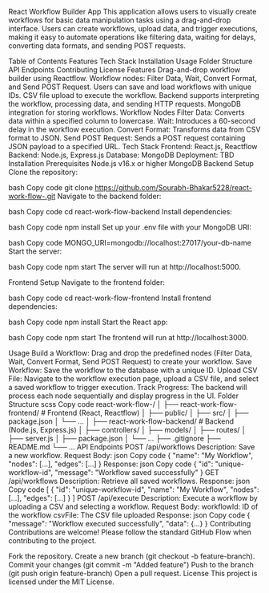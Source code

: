 React Workflow Builder App
This application allows users to visually create workflows for basic data manipulation tasks using a drag-and-drop interface. Users can create workflows, upload data, and trigger executions, making it easy to automate operations like filtering data, waiting for delays, converting data formats, and sending POST requests.

Table of Contents
Features
Tech Stack
Installation
Usage
Folder Structure
API Endpoints
Contributing
License
Features
Drag-and-drop workflow builder using Reactflow.
Workflow nodes: Filter Data, Wait, Convert Format, and Send POST Request.
Users can save and load workflows with unique IDs.
CSV file upload to execute the workflow.
Backend supports interpreting the workflow, processing data, and sending HTTP requests.
MongoDB integration for storing workflows.
Workflow Nodes
Filter Data: Converts data within a specified column to lowercase.
Wait: Introduces a 60-second delay in the workflow execution.
Convert Format: Transforms data from CSV format to JSON.
Send POST Request: Sends a POST request containing JSON payload to a specified URL.
Tech Stack
Frontend: React.js, Reactflow
Backend: Node.js, Express.js
Database: MongoDB
Deployment: TBD
Installation
Prerequisites
Node.js v16.x or higher
MongoDB
Backend Setup
Clone the repository:

bash
Copy code
git clone https://github.com/Sourabh-Bhakar5228/react-work-flow-.git
Navigate to the backend folder:

bash
Copy code
cd react-work-flow-backend
Install dependencies:

bash
Copy code
npm install
Set up your .env file with your MongoDB URI:

bash
Copy code
MONGO_URI=mongodb://localhost:27017/your-db-name
Start the server:

bash
Copy code
npm start
The server will run at http://localhost:5000.

Frontend Setup
Navigate to the frontend folder:

bash
Copy code
cd react-work-flow-frontend
Install frontend dependencies:

bash
Copy code
npm install
Start the React app:

bash
Copy code
npm start
The frontend will run at http://localhost:3000.

Usage
Build a Workflow: Drag and drop the predefined nodes (Filter Data, Wait, Convert Format, Send POST Request) to create your workflow.
Save Workflow: Save the workflow to the database with a unique ID.
Upload CSV File: Navigate to the workflow execution page, upload a CSV file, and select a saved workflow to trigger execution.
Track Progress: The backend will process each node sequentially and display progress in the UI.
Folder Structure
scss
Copy code
react-work-flow-/
│
├── react-work-flow-frontend/   # Frontend (React, Reactflow)
│   ├── public/
│   ├── src/
│   ├── package.json
│   └── ...
│
├── react-work-flow-backend/    # Backend (Node.js, Express.js)
│   ├── controllers/
│   ├── models/
│   ├── routes/
│   ├── server.js
│   ├── package.json
│   └── ...
├── .gitignore
├── README.md
└── ...
API Endpoints
POST /api/workflows
Description: Save a new workflow.
Request Body:
json
Copy code
{
  "name": "My Workflow",
  "nodes": [...],
  "edges": [...]
}
Response:
json
Copy code
{
  "id": "unique-workflow-id",
  "message": "Workflow saved successfully"
}
GET /api/workflows
Description: Retrieve all saved workflows.
Response:
json
Copy code
[
  {
    "id": "unique-workflow-id",
    "name": "My Workflow",
    "nodes": [...],
    "edges": [...]
  }
]
POST /api/execute
Description: Execute a workflow by uploading a CSV and selecting a workflow.
Request Body:
workflowId: ID of the workflow
csvFile: The CSV file uploaded
Response:
json
Copy code
{
  "message": "Workflow executed successfully",
  "data": {...}
}
Contributing
Contributions are welcome! Please follow the standard GitHub Flow when contributing to the project.

Fork the repository.
Create a new branch (git checkout -b feature-branch).
Commit your changes (git commit -m "Added feature")
Push to the branch (git push origin feature-branch)
Open a pull request.
License
This project is licensed under the MIT License.
